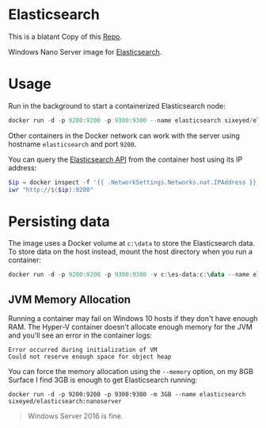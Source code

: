 # Elasticsearch

This is a blatant Copy of this [Repo](https://github.com/sixeyed/dockerfiles-windows).

Windows Nano Server image for [Elasticsearch](http://elastic.co).

# Usage

Run in the background to start a containerized Elasticsearch node:

```PowerShell
docker run -d -p 9200:9200 -p 9300:9300 --name elasticsearch sixeyed/elasticsearch:nanoserver
```
Other containers in the Docker network can work with the server using hostname `elasticsearch` and port `9200`.

You can query the [Elasticsearch API](https://www.elastic.co/guide/en/elasticsearch/reference/current/_cluster_health.html) from the container host using its IP address:

```PowerShell
$ip = docker inspect -f '{{ .NetworkSettings.Networks.nat.IPAddress }}' elasticsearch
iwr "http://$($ip):9200"
```

# Persisting data

The image uses a Docker volume at `c:\data` to store the Elasticsearch data. To store data on the host instead, mount the host directory when you run a container:

```PowerShell
docker run -d -p 9200:9200 -p 9300:9300 -v c:\es-data:c:\data --name elasticsearch sixeyed/elasticsearch:nanoserver
```

## JVM Memory Allocation

Running a container may fail on Windows 10 hosts if they don't have enough RAM. The Hyper-V container doesn't allocate enough memory for the JVM and you'll see an error in the container logs:

```
Error occurred during initialization of VM
Could not reserve enough space for object heap
```

You can force the memory allocation using the `--memory` option, on my 8GB Surface I find 3GB is enough to get Elasticsearch running:

```
docker run -d -p 9200:9200 -p 9300:9300 -m 3GB --name elasticsearch sixeyed/elasticsearch:nanoserver
```

> Windows Server 2016 is fine.

